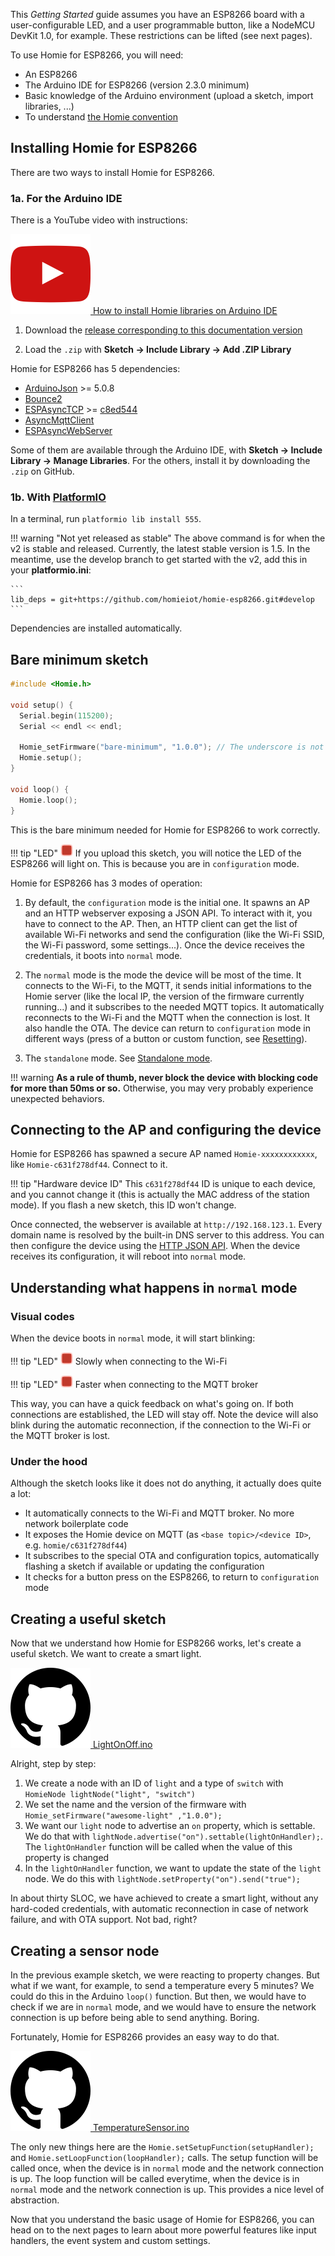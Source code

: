 This *Getting Started* guide assumes you have an ESP8266 board with a user-configurable LED, and a user programmable button, like a NodeMCU DevKit 1.0, for example. These restrictions can be lifted (see next pages).

To use Homie for ESP8266, you will need:

* An ESP8266
* The Arduino IDE for ESP8266 (version 2.3.0 minimum)
* Basic knowledge of the Arduino environment (upload a sketch, import libraries, ...)
* To understand [the Homie convention](https://github.com/homieiot/convention)

## Installing Homie for ESP8266

There are two ways to install Homie for ESP8266.

### 1a. For the Arduino IDE

There is a YouTube video with instructions:

[![YouTube logo](../assets/youtube.png) How to install Homie libraries on Arduino IDE](https://www.youtube.com/watch?v=bH3KfFfYUvg)

1. Download the [release corresponding to this documentation version](https://github.com/homieiot/homie-esp8266/releases)

2. Load the `.zip` with **Sketch → Include Library → Add .ZIP Library**

Homie for ESP8266 has 5 dependencies:

* [ArduinoJson](https://github.com/bblanchon/ArduinoJson) >= 5.0.8
* [Bounce2](https://github.com/thomasfredericks/Bounce2)
* [ESPAsyncTCP](https://github.com/me-no-dev/ESPAsyncTCP) >= [c8ed544](https://github.com/me-no-dev/ESPAsyncTCP)
* [AsyncMqttClient](https://github.com/marvinroger/async-mqtt-client)
* [ESPAsyncWebServer](https://github.com/me-no-dev/ESPAsyncWebServer)

Some of them are available through the Arduino IDE, with **Sketch → Include Library → Manage Libraries**. For the others, install it by downloading the `.zip` on GitHub.

### 1b. With [PlatformIO](http://platformio.org)

In a terminal, run `platformio lib install 555`.

!!! warning "Not yet released as stable"
    The above command is for when the v2 is stable and released. Currently, the latest stable version is 1.5. In the meantime, use the develop branch to get started with the v2, add this in your **platformio.ini**:

    ```
    lib_deps = git+https://github.com/homieiot/homie-esp8266.git#develop
    ```

Dependencies are installed automatically.

## Bare minimum sketch

```c++
#include <Homie.h>

void setup() {
  Serial.begin(115200);
  Serial << endl << endl;

  Homie_setFirmware("bare-minimum", "1.0.0"); // The underscore is not a typo! See Magic bytes
  Homie.setup();
}

void loop() {
  Homie.loop();
}
```


This is the bare minimum needed for Homie for ESP8266 to work correctly.

!!! tip "LED"
    ![Solid LED](../assets/led_solid.gif)
    If you upload this sketch, you will notice the LED of the ESP8266 will light on. This is because you are in `configuration` mode.

Homie for ESP8266 has 3 modes of operation:

1. By default, the `configuration` mode is the initial one. It spawns an AP and an HTTP webserver exposing a JSON API. To interact with it, you have to connect to the AP. Then, an HTTP client can get the list of available Wi-Fi networks and send the configuration (like the Wi-Fi SSID, the Wi-Fi password, some settings...). Once the device receives the credentials, it boots into `normal` mode.

2. The `normal` mode is the mode the device will be most of the time. It connects to the Wi-Fi, to the MQTT, it sends initial informations to the Homie server (like the local IP, the version of the firmware currently running...) and it subscribes to the needed MQTT topics. It automatically reconnects to the Wi-Fi and the MQTT when the connection is lost. It also handle the OTA. The device can return to `configuration` mode in different ways (press of a button or custom function, see [Resetting](../advanced-usage/resetting.md)).

3. The `standalone` mode. See [Standalone mode](../advanced-usage/standalone-mode.md).

!!! warning
    **As a rule of thumb, never block the device with blocking code for more than 50ms or so.** Otherwise, you may very probably experience unexpected behaviors.

## Connecting to the AP and configuring the device

Homie for ESP8266 has spawned a secure AP named `Homie-xxxxxxxxxxxx`, like `Homie-c631f278df44`. Connect to it.

!!! tip "Hardware device ID"
    This `c631f278df44` ID is unique to each device, and you cannot change it (this is actually the MAC address of the station mode). If you flash a new sketch, this ID won't change.

Once connected, the webserver is available at `http://192.168.123.1`. Every domain name is resolved by the built-in DNS server to this address. You can then configure the device using the [HTTP JSON API](../configuration/http-json-api.md). When the device receives its configuration, it will reboot into `normal` mode.

## Understanding what happens in `normal` mode

### Visual codes

When the device boots in `normal` mode, it will start blinking:

!!! tip "LED"
    ![Slowly blinking LED](../assets/led_wifi.gif)
    Slowly when connecting to the Wi-Fi

!!! tip "LED"
    ![Fast blinking LED](../assets/led_mqtt.gif)
    Faster when connecting to the MQTT broker

This way, you can have a quick feedback on what's going on. If both connections are established, the LED will stay off. Note the device will also blink during the automatic reconnection, if the connection to the Wi-Fi or the MQTT broker is lost.

### Under the hood

Although the sketch looks like it does not do anything, it actually does quite a lot:

* It automatically connects to the Wi-Fi and MQTT broker. No more network boilerplate code
* It exposes the Homie device on MQTT (as `<base topic>/<device ID>`, e.g. `homie/c631f278df44`)
* It subscribes to the special OTA and configuration topics, automatically flashing a sketch if available or updating the configuration
* It checks for a button press on the ESP8266, to return to `configuration` mode

## Creating a useful sketch

Now that we understand how Homie for ESP8266 works, let's create a useful sketch. We want to create a smart light.

[![GitHub logo](../assets/github.png) LightOnOff.ino](https://github.com/homieiot/homie-esp8266/blob/develop/examples/LightOnOff/LightOnOff.ino)

Alright, step by step:

1. We create a node with an ID of `light` and a type of `switch` with `HomieNode lightNode("light", "switch")`
2. We set the name and the version of the firmware with `Homie_setFirmware("awesome-light" ,"1.0.0");`
3. We want our `light` node to advertise an `on` property, which is settable. We do that with `lightNode.advertise("on").settable(lightOnHandler);`. The `lightOnHandler` function will be called when the value of this property is changed
4. In the `lightOnHandler` function, we want to update the state of the `light` node. We do this with `lightNode.setProperty("on").send("true");`

In about thirty SLOC, we have achieved to create a smart light, without any hard-coded credentials, with automatic reconnection in case of network failure, and with OTA support. Not bad, right?

## Creating a sensor node

In the previous example sketch, we were reacting to property changes. But what if we want, for example, to send a temperature every 5 minutes? We could do this in the Arduino `loop()` function. But then, we would have to check if we are in `normal` mode, and we would have to ensure the network connection is up before being able to send anything. Boring.

Fortunately, Homie for ESP8266 provides an easy way to do that.

[![GitHub logo](../assets/github.png) TemperatureSensor.ino](https://github.com/homieiot/homie-esp8266/blob/develop/examples/TemperatureSensor/TemperatureSensor.ino)

The only new things here are the `Homie.setSetupFunction(setupHandler);` and `Homie.setLoopFunction(loopHandler);` calls. The setup function will be called once, when the device is in `normal` mode and the network connection is up. The loop function will be called everytime, when the device is in `normal` mode and the network connection is up. This provides a nice level of abstraction.

Now that you understand the basic usage of Homie for ESP8266, you can head on to the next pages to learn about more powerful features like input handlers, the event system and custom settings.
